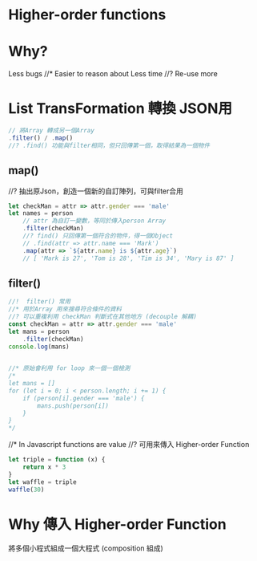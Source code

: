 # Higher-order functions

# Why?
Less bugs //* Easier to reason about
Less time //? Re-use more

# List TransFormation 轉換 JSON用
```js
// 將Array 轉成另一個Array
.filter() / .map() 
//? .find() 功能與filter相同，但只回傳第一個，取得結果為一個物件
```

## map()
//? 抽出原Json，創造一個新的自訂陣列，可與filter合用
```js
let checkMan = attr => attr.gender === 'male'
let names = person
    // attr 為自訂一變數，等同於傳入person Array
    .filter(checkMan)
    //? find() 只回傳第一個符合的物件，得一個Object
    // .find(attr => attr.name === 'Mark') 
    .map(attr => `${attr.name} is ${attr.age}`)
    // [ 'Mark is 27', 'Tom is 28', 'Tim is 34', 'Mary is 87' ]
```

## filter()
```js
//!  filter() 常用
//* 用於Array 用來搜尋符合條件的資料
//? 可以重複利用 checkMan 判斷式在其他地方 (decouple 解耦)
const checkMan = attr => attr.gender === 'male'
let mans = person
    .filter(checkMan)
console.log(mans)
    

//* 原始會利用 for loop 來一個一個檢測
/*
let mans = []
for (let i = 0; i < person.length; i += 1) {
    if (person[i].gender === 'male') {
        mans.push(person[i])
    }
}
*/
```












//* In Javascript functions are value
//? 可用來傳入 Higher-order Function
```js
let triple = function (x) {
    return x * 3
}
let waffle = triple
waffle(30)
```
# Why 傳入 Higher-order Function
將多個小程式組成一個大程式 (composition 組成)

